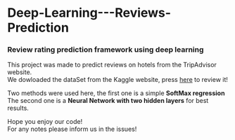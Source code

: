 # Deep-Learning---Reviews-Prediction
### Review rating prediction framework using deep learning   
     
This project was made to predict reviews on hotels from the TripAdvisor website.    
We dowloaded the dataSet from the Kaggle website, press [here](https://www.kaggle.com/andrewmvd/trip-advisor-hotel-reviews) to review it!   

Two methods were used here, the first one is a simple **SoftMax regression**    
The second one is a **Neural Network with two hidden layers** for best results.   
     
    
Hope you enjoy our code!    
For any notes please inform us in the issues!

